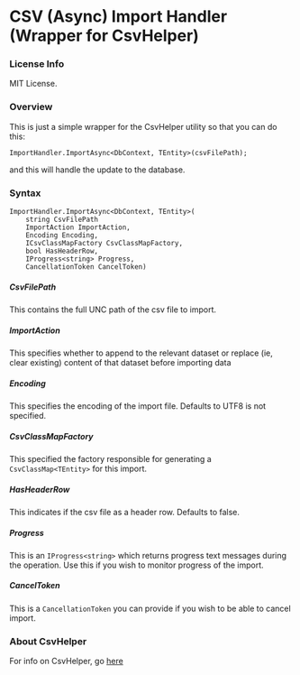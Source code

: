 # CSV (Async) Import Handler (Wrapper for CsvHelper)


### License Info

MIT License.


### Overview

This is just a simple wrapper for the CsvHelper utility so that you can do this:
```
ImportHandler.ImportAsync<DbContext, TEntity>(csvFilePath);
```

and this will handle the update to the database.

### Syntax

```
ImportHandler.ImportAsync<DbContext, TEntity>(
    string CsvFilePath
    ImportAction ImportAction,
    Encoding Encoding,
    ICsvClassMapFactory CsvClassMapFactory,
    bool HasHeaderRow,
    IProgress<string> Progress,
    CancellationToken CancelToken)
````

##### CsvFilePath
This contains the full UNC path of the csv file to import.

##### ImportAction
This specifies whether to append to the relevant dataset or replace (ie, clear existing) content of that dataset before importing data

##### Encoding
This specifies the encoding of the import file. Defaults to UTF8 is not specified.

##### CsvClassMapFactory
This specified the factory responsible for generating a `CsvClassMap<TEntity>` for this import.

##### HasHeaderRow
This indicates if the csv file as a header row. Defaults to false.

##### Progress
This is an `IProgress<string>` which returns progress text messages during the operation. Use this if you wish to monitor progress of the import.

##### CancelToken
This is a `CancellationToken` you can provide if you wish to be able to cancel import.

### About CsvHelper

For info on CsvHelper, go [here](https://github.com/JoshClose/CsvHelper)